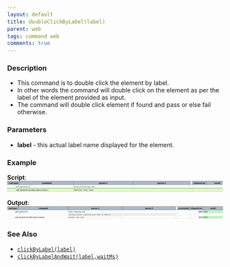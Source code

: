 ```yaml
---
layout: default
title: doubleClickByLabel(label)
parent: web
tags: command web
comments: true
---
```


### Description

- This command is to double click the element by label.
- In other words the command will double click on the element as per the label of the element provided as input.
- The command will double click element if found and pass or else fail otherwise.

### Parameters

- **label** - this actual label name displayed for the element.

### Example

**Script**:<br/>
![](image/doubleClickByLabel_01.png)

**Output**:<br/>
![](image/doubleClickByLabel_02.png)

### See Also

- [`clickByLabel(label)`](clickByLabel(label))
- [`clickByLabelAndWait(label,waitMs)`](clickByLabelAndWait(label,waitMs))
